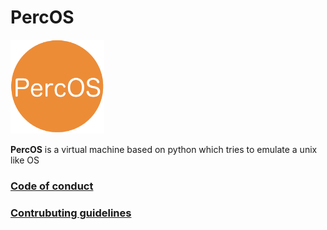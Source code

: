 # PercOS

<img src="PercOSlogo.png" height=150 width=150>

**PercOS** is a virtual machine based on python which tries to emulate a unix like OS

### [Code of conduct](https://github.com/ThePerkinrex/PercOS/blob/master/CODE_OF_CONDUCT.md)
### [Contrubuting guidelines](https://github.com/ThePerkinrex/PercOS/blob/master/CONTRIBUTING.md)
